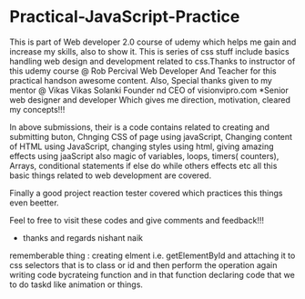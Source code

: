 # Practical-JavaScript-Practice

This is part of Web developer 2.0 course of udemy which helps me gain and increase my skills, also to show it. This is series of css stuff include basics handling web design and development related to css.Thanks to instructor of this udemy course @ Rob Percival Web Developer And Teacher for this practical handson awesome content. Also, Special thanks given to my mentor @ Vikas Vikas Solanki Founder nd CEO of visionvipro.com *Senior web designer and developer Which gives me direction, motivation, cleared my concepts!!!

In above submissions, their is a code contains related to creating and submitting buton, Chnging CSS of page using javaScript, Changing content of HTML using JavaScript, changing styles using html, giving amazing effects using jaaScript also magic of variables, loops, timers( counters), Arrays, conditional statements if else do while others effects etc all this basic things related to web development are covered.

Finally a good project reaction tester covered which practices this things even beetter.

Feel to free to visit these codes and give comments and feedback!!!
- thanks and regards nishant naik

rememberable thing : creating elment i.e. getElementById and attaching it to css selectors that is to class or id and then perform the operation again writing code bycrateing function and in that function declaring code that we to do taskd like animation or  things. 
